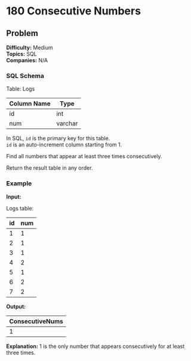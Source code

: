# 180 Consecutive Numbers

## Problem

**Difficulty:** Medium  
**Topics:** SQL  
**Companies:** N/A

### SQL Schema

Table: Logs

| Column Name | Type    |
|-------------|---------|
| id          | int     |
| num         | varchar |

In SQL, `id` is the primary key for this table.  
`id` is an auto-increment column starting from 1.

Find all numbers that appear at least three times consecutively.

Return the result table in any order.

### Example

**Input:**

Logs table:

| id | num |
|----|-----|
| 1  | 1   |
| 2  | 1   |
| 3  | 1   |
| 4  | 2   |
| 5  | 1   |
| 6  | 2   |
| 7  | 2   |

**Output:**

| ConsecutiveNums |
|-----------------|
| 1               |

**Explanation:** 1 is the only number that appears consecutively for at least three times.